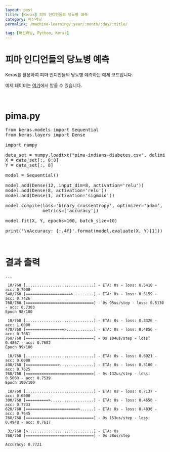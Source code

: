 ```yaml
---
layout: post
title: [Keras] 피마 인디언들의 당뇨병 예측
category: 머신러닝
permalink: /machine-learning/:year/:month/:day/:title/

tag: [머신러닝, Python, Keras]
---
```

# 피마 인디언들의 당뇨병 예측

Keras를 활용하여 피마 인디언들의 당뇨병 예측하는 예제 코드입니다. 

예제 데이터는 [여기](/assets/machine-learning/pima-indians-diabetes.csv)에서 받을 수 있습니다.

<br>

# pima.py

<pre class="prettyprint">
from keras.models import Sequential
from keras.layers import Dense

import numpy

data_set = numpy.loadtxt("pima-indians-diabetes.csv", delimiter=",")
X = data_set[:, 0:8]
Y = data_set[:, 8]

model = Sequential()

model.add(Dense(12, input_dim=8, activation='relu'))
model.add(Dense(8, activation='relu'))
model.add(Dense(1, activation='sigmoid'))

model.compile(loss='binary_crossentropy', optimizer='adam',
              metrics=['accuracy'])

model.fit(X, Y, epochs=100, batch_size=10)

print('\nAccuracy: {:.4f}'.format(model.evaluate(X, Y)[1]))
</pre>

<br>

# 결과 출력

~~~
...

 10/768 [..............................] - ETA: 0s - loss: 0.5410 - acc: 0.7000
540/768 [====================>.........] - ETA: 0s - loss: 0.5159 - acc: 0.7426
768/768 [==============================] - 0s 95us/step - loss: 0.5130 - acc: 0.7383
Epoch 98/100

 10/768 [..............................] - ETA: 0s - loss: 0.3326 - acc: 1.0000
470/768 [=================>............] - ETA: 0s - loss: 0.4856 - acc: 0.7681
768/768 [==============================] - 0s 104us/step - loss: 0.4867 - acc: 0.7682
Epoch 99/100

 10/768 [..............................] - ETA: 0s - loss: 0.6921 - acc: 0.6000
400/768 [==============>...............] - ETA: 0s - loss: 0.5100 - acc: 0.7625
768/768 [==============================] - 0s 132us/step - loss: 0.5060 - acc: 0.7539
Epoch 100/100

 10/768 [..............................] - ETA: 0s - loss: 0.7137 - acc: 0.6000
300/768 [==========>...................] - ETA: 0s - loss: 0.4650 - acc: 0.7733
620/768 [=======================>......] - ETA: 0s - loss: 0.4836 - acc: 0.7645
768/768 [==============================] - 0s 153us/step - loss: 0.4948 - acc: 0.7617

 32/768 [>.............................] - ETA: 0s
768/768 [==============================] - 0s 38us/step

Accuracy: 0.7721
~~~